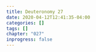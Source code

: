 ```yaml
---
title: Deuteronomy 27
date: 2020-04-12T12:41:35-04:00
categories: []
tags: []
chapter: "027"
inprogress: false
---
```


